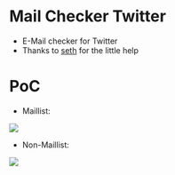 # Mail Checker Twitter
- E-Mail checker for Twitter
- Thanks to [seth](https://github.com/5ql) for the little help

# PoC

- Maillist:

<img src="https://cdn.discordapp.com/attachments/865706489951944717/873379443186483200/maillist.gif">

- Non-Maillist:

<img src="https://cdn.discordapp.com/attachments/865706489951944717/873379568436772874/nonmaillist.gif">
